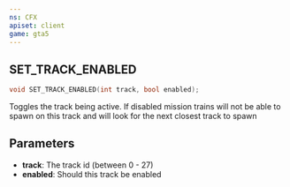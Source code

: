 ```yaml
---
ns: CFX
apiset: client
game: gta5
---
```

## SET_TRACK_ENABLED

```c
void SET_TRACK_ENABLED(int track, bool enabled);
```

Toggles the track being active. If disabled mission trains will not be able to spawn on this track and will look for the next closest track to spawn

## Parameters
* **track**: The track id (between 0 - 27)
* **enabled**: Should this track be enabled